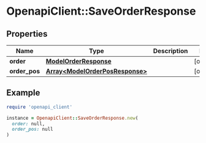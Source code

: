 # OpenapiClient::SaveOrderResponse

## Properties

| Name | Type | Description | Notes |
| ---- | ---- | ----------- | ----- |
| **order** | [**ModelOrderResponse**](ModelOrderResponse.md) |  | [optional] |
| **order_pos** | [**Array&lt;ModelOrderPosResponse&gt;**](ModelOrderPosResponse.md) |  | [optional] |

## Example

```ruby
require 'openapi_client'

instance = OpenapiClient::SaveOrderResponse.new(
  order: null,
  order_pos: null
)
```

